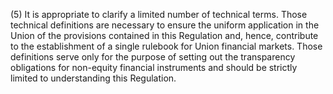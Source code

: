 (5) It is appropriate to clarify a limited number of technical terms. Those technical definitions are necessary to ensure the uniform application in the Union of the provisions contained in this Regulation and, hence, contribute to the establishment of a single rulebook for Union financial markets. Those definitions serve only for the purpose of setting out the transparency obligations for non-equity financial instruments and should be strictly limited to understanding this Regulation.